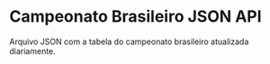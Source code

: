 # Campeonato Brasileiro JSON API
Arquivo JSON com a tabela do campeonato brasileiro atualizada diariamente.
